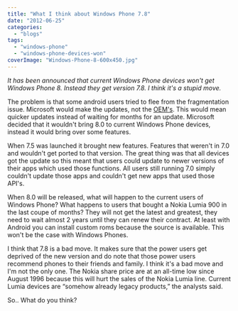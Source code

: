 ```yaml
---
title: "What I think about Windows Phone 7.8"
date: "2012-06-25"
categories: 
  - "blogs"
tags: 
  - "windows-phone"
  - "windows-phone-devices-won"
coverImage: "Windows-Phone-8-600x450.jpg"
---
```


_It has been announced that current Windows Phone devices won't get Windows Phone 8. Instead they get version 7.8. I think it's a stupid move._

The problem is that some android users tried to flee from the fragmentation issue. Microsoft would make the updates, not the [OEM's](http://en.wikipedia.org/wiki/Original_equipment_manufacturer). This would mean quicker updates instead of waiting for months for an update. Microsoft decided that it wouldn't bring 8.0 to current Windows Phone devices, instead it would bring over some features.

When 7.5 was launched it brought new features. Features that weren't in 7.0 and wouldn't get ported to that version. The great thing was that all devices got the update so this meant that users could update to newer versions of their apps which used those functions. All users still running 7.0 simply couldn't update those apps and couldn't get new apps that used those API's.

When 8.0 will be released, what will happen to the current users of Windows Phone? What happens to users that bought a Nokia Lumia 900 in the last coupe of months? They will not get the latest and greatest, they need to wait almost 2 years until they can renew their contract. At least with Android you can install custom roms because the source is available. This won't be the case with Windows Phones.

I think that 7.8 is a bad move. It makes sure that the power users get deprived of the new version and do note that those power users recommend phones to their friends and family. I think it's a bad move and I'm not the only one. The Nokia share price are at an all-time low since August 1996 because this will hurt the sales of the Nokia Lumia line. Current Lumia devices are “somehow already legacy products,” the analysts said.

So.. What do you think?
